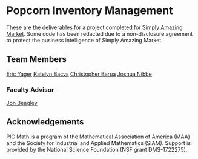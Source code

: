 # Popcorn Inventory Management

These are the deliverables for a project completed for [Simply Amazing Market](https://www.simplyamazingmarket.com/). Some code has been redacted due to a non-disclosure agreement to protect the business intelligence of Simply Amazing Market.

## Team Members
[Eric Yager](https://github.com/ejyager00)
[Katelyn Bacys](https://github.com/kbacys)
[Christopher Barua](https://github.com/chrbarua)
[Joshua Nibbe](https://github.com/jn1bbe)

### Faculty Advisor 
[Jon Beagley](https://www.valpo.edu/mathematics-statistics/about-us/faculty/jon-beagley/)

## Acknowledgements
PIC Math is a program of the Mathematical Association of America (MAA) and the Society for Industrial and Applied Mathematics (SIAM).  Support is provided by the National Science Foundation (NSF grant DMS-1722275).